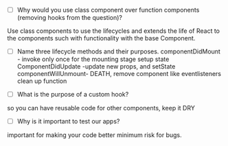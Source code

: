- [ ] Why would you use class component over function components (removing hooks from the question)?

Use class components to use the lifecycles and extends the life of React to the components such with functionality with the base Component.

- [ ] Name three lifecycle methods and their purposes.
componentDidMount - invoke only once for the mounting stage setup state
ComponentDidUpdate -update new props, and setState
componentWillUnmount- DEATH, remove component like eventlisteners clean up function

- [ ] What is the purpose of a custom hook?

so you  can have reusable code for other components, keep it DRY

- [ ] Why is it important to test our apps?

important for making your code better minimum risk for bugs.
